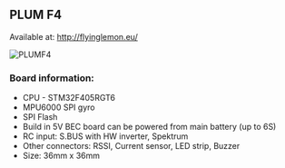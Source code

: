 ## PLUM F4

Available at: http://flyinglemon.eu/

![PLUMF4](http://flyinglemon.eu/ext_images/plum_top_s.jpg)

### Board information:

- CPU - STM32F405RGT6
- MPU6000 SPI gyro
- SPI Flash
- Build in 5V BEC board can be powered from main battery (up to 6S)
- RC input: S.BUS with HW inverter, Spektrum
- Other connectors: RSSI, Current sensor, LED strip, Buzzer
- Size: 36mm x 36mm

